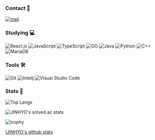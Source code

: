 ### Contact :iphone:
[![mail](https://img.shields.io/badge/admin@jinhyo.dev-EA4335?style=round-square&logo=Gmail&logoColor=white)](mailto:admin@jinhyo.dev)

### Studying :computer:
![React.js](https://img.shields.io/badge/React.js-02569B?style=round-square&logo=React&logoColor=white)
![JavaScript](https://img.shields.io/badge/JavaScript-F7DF1E?style=round-square&logo=JavaScript&logoColor=white)
![TypeScript](https://img.shields.io/badge/TypeScript-3178C6?style=round-square&logo=TypeScript&logoColor=white)
![GO](https://img.shields.io/badge/GO-00ADD8?style=round-square&logo=Go&logoColor=white)
![Java](https://img.shields.io/badge/Java-007396?style=round-square&logo=Java&logoColor=white)
![Python](https://img.shields.io/badge/Python-3776AB?style=round-square&logo=Python&logoColor=white)
![C++](https://img.shields.io/badge/C++-00599C?style=round-square&logo=C%2B%2B&logoColor=white)
![MariaDB](https://img.shields.io/badge/MariaDB-003545?style=round-square&logo=MariaDB&logoColor=white)

### Tools 🛠
![Git](https://img.shields.io/badge/Git-F05032?style=round-square&logo=Git&logoColor=white)
![Intelij](https://img.shields.io/badge/IntelliJ-000000?style=round-square&logo=IntelliJIDEA&logoColor=white)
![Visual Studio Code](https://img.shields.io/badge/vscode-007ACC?style=round-square&logo=VisualStudioCode&logoColor=white)

### Stats :muscle:
![Top Langs](https://github-readme-stats.vercel.app/api/top-langs/?username=jinhyo-dev&layout=compact&theme=tokyonight)

![JINHYO's solved.ac stats](http://mazassumnida.wtf/api/v2/generate_badge?boj=jinhyo0850)

![trophy](https://github-profile-trophy.vercel.app/?username=jinhyo-dev&theme=chalk&row=2&column=5)

[!JINHYO's github stats](https://github-readme-stats.vercel.app/api?username=jinhyo-dev&show_icons=true&theme=dracula)




<!--
**jinhyo-dev/jinhyo-dev** is a ✨ _special_ ✨ repository because its `README.md` (this file) appears on your GitHub profile.

Here are some ideas to get you started:

- 🔭 I’m currently working on ...
- 🌱 I’m currently learning ...
- 👯 I’m looking to collaborate on ...
- 🤔 I’m looking for help with ...
- 💬 Ask me about ...
- 📫 How to reach me: ...
- 😄 Pronouns: ...
- ⚡ Fun fact: ...
-->
